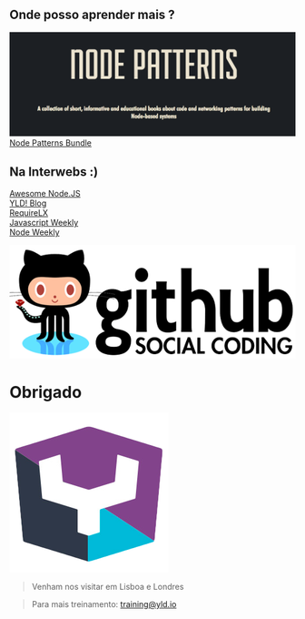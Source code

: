 ## Onde posso aprender mais ?

![node-patterns](images/node-patterns.png)
[Node Patterns Bundle](https://leanpub.com/b/nodepatterns)


## Na Interwebs :)
[Awesome Node.JS](https://github.com/sindresorhus/awesome-nodejs#resources)  
[YLD! Blog](http://blog.yld.io/)  
[RequireLX](https://github.com/require-lx/community/issues/42)  
[Javascript Weekly](http://javascriptweekly.com/)  
[Node Weekly](http://nodeweekly.com/)  


![github](images/github-logo.png)


# Obrigado
![yld](images/yld-psicodelic.png)

> Venham nos visitar em Lisboa e Londres

> Para mais treinamento: training@yld.io


